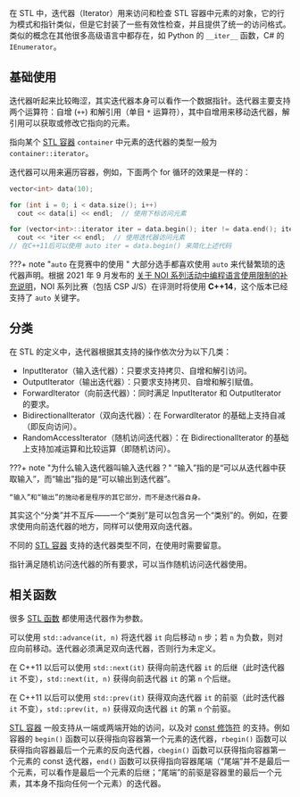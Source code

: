在 STL 中，迭代器（Iterator）用来访问和检查 STL 容器中元素的对象，它的行为模式和指针类似，但是它封装了一些有效性检查，并且提供了统一的访问格式。类似的概念在其他很多高级语言中都存在，如 Python 的 `__iter__` 函数，C# 的 `IEnumerator`。

## 基础使用

迭代器听起来比较晦涩，其实迭代器本身可以看作一个数据指针。迭代器主要支持两个运算符：自增 (`++`) 和解引用（单目 `*` 运算符），其中自增用来移动迭代器，解引用可以获取或修改它指向的元素。

指向某个 [STL 容器](./container.md)  `container` 中元素的迭代器的类型一般为 `container::iterator`。

迭代器可以用来遍历容器，例如，下面两个 for 循环的效果是一样的：

```cpp
vector<int> data(10);

for (int i = 0; i < data.size(); i++)
  cout << data[i] << endl;  // 使用下标访问元素

for (vector<int>::iterator iter = data.begin(); iter != data.end(); iter++)
  cout << *iter << endl;  // 使用迭代器访问元素
// 在C++11后可以使用 auto iter = data.begin() 来简化上述代码
```

???+ note "`auto` 在竞赛中的使用 "
    大部分选手都喜欢使用 `auto` 来代替繁琐的迭代器声明。根据 2021 年 9 月发布的 [关于 NOI 系列活动中编程语言使用限制的补充说明](https://www.noi.cn/xw/2021-09-01/735729.shtml)，NOI 系列比赛（包括 CSP J/S）在评测时将使用 **C++14**，这个版本已经支持了 `auto` 关键字。

## 分类

在 STL 的定义中，迭代器根据其支持的操作依次分为以下几类：

-   InputIterator（输入迭代器）：只要求支持拷贝、自增和解引访问。
-   OutputIterator（输出迭代器）：只要求支持拷贝、自增和解引赋值。
-   ForwardIterator（向前迭代器）：同时满足 InputIterator 和 OutputIterator 的要求。
-   BidirectionalIterator（双向迭代器）：在 ForwardIterator 的基础上支持自减（即反向访问）。
-   RandomAccessIterator（随机访问迭代器）：在 BidirectionalIterator 的基础上支持加减运算和比较运算（即随机访问）。

???+ note "为什么输入迭代器叫输入迭代器？"
    “输入”指的是“可以从迭代器中获取输入”，而“输出”指的是“可以输出到迭代器”。
    
    “输入”和“输出”的施动者是程序的其它部分，而不是迭代器自身。

其实这个“分类”并不互斥——一个“类别”是可以包含另一个“类别”的。例如，在要求使用向前迭代器的地方，同样可以使用双向迭代器。

不同的 [STL 容器](./container.md) 支持的迭代器类型不同，在使用时需要留意。

指针满足随机访问迭代器的所有要求，可以当作随机访问迭代器使用。

## 相关函数

很多 [STL 函数](./algorithm.md) 都使用迭代器作为参数。

可以使用 `std::advance(it, n)` 将迭代器 `it` 向后移动 `n` 步；若 `n` 为负数，则对应向前移动。迭代器必须满足双向迭代器，否则行为未定义。

在 C++11 以后可以使用 `std::next(it)` 获得向前迭代器 `it` 的后继（此时迭代器 `it` 不变），`std::next(it, n)` 获得向前迭代器 `it` 的第 `n` 个后继。

在 C++11 以后可以使用 `std::prev(it)` 获得双向迭代器 `it` 的前驱（此时迭代器 `it` 不变），`std::prev(it, n)` 获得双向迭代器 `it` 的第 `n` 个前驱。

[STL 容器](./container.md) 一般支持从一端或两端开始的访问，以及对 [const 修饰符](../const.md) 的支持。例如容器的 `begin()` 函数可以获得指向容器第一个元素的迭代器，`rbegin()` 函数可以获得指向容器最后一个元素的反向迭代器，`cbegin()` 函数可以获得指向容器第一个元素的 const 迭代器，`end()` 函数可以获得指向容器尾端（“尾端”并不是最后一个元素，可以看作是最后一个元素的后继；“尾端”的前驱是容器里的最后一个元素，其本身不指向任何一个元素）的迭代器。
